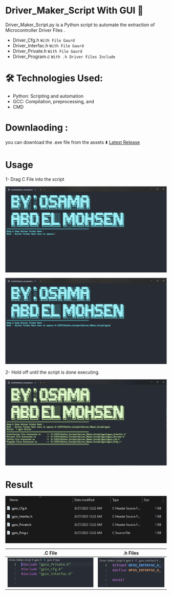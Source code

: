 # Driver_Maker_Script With GUI 🤩
Driver_Maker_Script.py is a Python script to automate the extraction of Microcontroller Driver Files  . 
- Driver_Cfg.h      `With File Gaurd`
- Driver_Interfac.h `With File Gaurd`
- Driver_Private.h `With File Gaurd`
- Driver_Program.c `With .h Driver Files Include`
  

# 🛠️ Technologies Used:
- Python: Scripting and automation
- GCC: Compilation, preprocessing, and 
- CMD

# Downlaoding :
you can download the .exe file from the assets ⬇️
[Latest Release](https://github.com/Osama-Abd-El-Mohsen/ES_CodeGen_Scripts/releases/tag/v4.0)


# Usage 

1- Drag C File into the script

![Alt text](https://raw.githubusercontent.com/Osama-Abd-El-Mohsen/ES_CodeGen_Scripts/main/Driver_Maker_Script/assets/image.png)

![Alt text](https://raw.githubusercontent.com/Osama-Abd-El-Mohsen/ES_CodeGen_Scripts/main/Driver_Maker_Script/assets/image-1.png)


2- Hold off until the script is done executing.

![Alt text](https://raw.githubusercontent.com/Osama-Abd-El-Mohsen/ES_CodeGen_Scripts/main/Driver_Maker_Script/assets/image-2.png)

# Result
![Alt text](https://raw.githubusercontent.com/Osama-Abd-El-Mohsen/ES_CodeGen_Scripts/main/Driver_Maker_Script/assets/image-3.png)

|.C File| .h Files |
|--|--|
|![Alt text](https://raw.githubusercontent.com/Osama-Abd-El-Mohsen/ES_CodeGen_Scripts/main/Driver_Maker_Script/assets/image-4.png)|![Alt text](https://raw.githubusercontent.com/Osama-Abd-El-Mohsen/ES_CodeGen_Scripts/main/Driver_Maker_Script/assets/image-5.png)|

